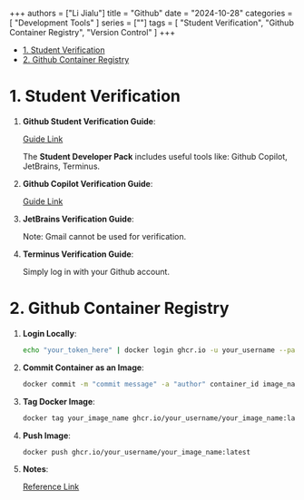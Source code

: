 +++
authors = ["Li Jialu"]
title = "Github"
date = "2024-10-28"
categories = [
    "Development Tools"
]
series = [""]
tags = [
   "Student Verification", "Github Container Registry", "Version Control"
]
+++

- [1. Student Verification](#1-student-verification)
- [2. Github Container Registry](#2-github-container-registry)

# 1. Student Verification

1. **Github Student Verification Guide**:

    [Guide Link](https://www.xiaohongshu.com/explore/669251ef0000000025000ced?xsec_token=ABe1fy8cP3Zyl7BAJQ8WFe9p4AKWaTtcd7h_FI0EyBq3k=&xsec_source=pc_user&m_source=mengfanwetab)

    The **Student Developer Pack** includes useful tools like: Github Copilot, JetBrains, Terminus.

2. **Github Copilot Verification Guide**:

    [Guide Link](https://www.xiaohongshu.com/explore/65d9412c000000000b023c34?xsec_token=ABM3dsrlfDQtTNYZ7iqRQF8iTWPGpCei8Q7mfw8ddTvuQ=&xsec_source=pc_user&m_source=mengfanwetab)

3. **JetBrains Verification Guide**:

    Note: Gmail cannot be used for verification.

4. **Terminus Verification Guide**:

    Simply log in with your Github account.

# 2. Github Container Registry

1. **Login Locally**:
    ```bash
    echo "your_token_here" | docker login ghcr.io -u your_username --password-stdin  # echo token | -u Github username
    ```

2. **Commit Container as an Image**:
    ```bash
    docker commit -m "commit message" -a "author" container_id image_name  # Save the container as an image
    ```

3. **Tag Docker Image**:
    ```bash
    docker tag your_image_name ghcr.io/your_username/your_image_name:latest
    ```

4. **Push Image**:
    ```bash
    docker push ghcr.io/your_username/your_image_name:latest
    ```

5. **Notes**:

    [Reference Link](https://laomeinote.com/posts/push-docker-images-to-github-registry/)
